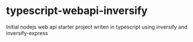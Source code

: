 # typescript-webapi-inversify
Initial nodejs web api starter project writen in typescript using inversify and inversify-express
